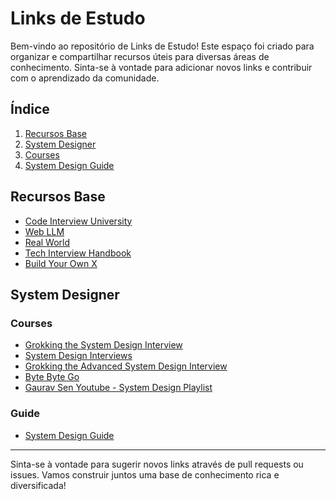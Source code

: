 # Links de Estudo

Bem-vindo ao repositório de Links de Estudo! Este espaço foi criado para organizar e compartilhar recursos úteis para diversas áreas de conhecimento. Sinta-se à vontade para adicionar novos links e contribuir com o aprendizado da comunidade.

## Índice

1. [Recursos Base](#recursos-base)
2. [System Designer](#system-designer)
3. [Courses](#courses)
4. [System Design Guide](#guide)

## Recursos Base

- [Code Interview University](https://github.com/jwasham/coding-interview-university/tree/main)
- [Web LLM](https://github.com/mlc-ai/web-llm)
- [Real World](https://github.com/gothinkster/realworld)
- [Tech Interview Handbook](https://github.com/yangshun/tech-interview-handbook)
- [Build Your Own X](https://github.com/codecrafters-io/build-your-own-x)

## System Designer
### Courses
- [Grokking the System Design Interview](https://www.designgurus.io/course/grokking-the-system-design-interview?aff=kJSIoU)
- [System Design Interviews](https://www.tryexponent.com/courses/system-design-interviews?ref=techinterviewhandbook)
- [Grokking the Advanced System Design Interview](https://www.designgurus.io/course/grokking-the-advanced-system-design-interview?aff=kJSIoU)
- [Byte Byte Go](https://bytebytego.com/?fpr=techinterviewhandbook)
- [Gaurav Sen Youtube - System Design Playlist](https://www.youtube.com/watch?v=xpDnVSmNFX0)

### Guide
- [System Design Guide](https://www.techinterviewhandbook.org/system-design/)
---

Sinta-se à vontade para sugerir novos links através de pull requests ou issues. Vamos construir juntos uma base de conhecimento rica e diversificada!
